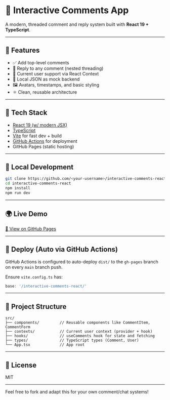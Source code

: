 # 💬 Interactive Comments App

A modern, threaded comment and reply system built with **React 19 + TypeScript**.

---

## 🚀 Features
- ✅ Add top-level comments
- 💬 Reply to any comment (nested threading)
- 👤 Current user support via React Context
- 📁 Local JSON as mock backend
- 🖼️ Avatars, timestamps, and basic styling
- ⚛️ Clean, reusable architecture

---

## 🔧 Tech Stack
- [React 19 (w/ modern JSX)](https://react.dev)
- [TypeScript](https://www.typescriptlang.org/)
- [Vite](https://vitejs.dev) for fast dev + build
- [GitHub Actions](https://github.com/features/actions) for deployment
- GitHub Pages (static hosting)

---

## 🧪 Local Development

```bash
git clone https://github.com/<your-username>/interactive-comments-react.git
cd interactive-comments-react
npm install
npm run dev
```

---

## 🌍 Live Demo

[🔗 View on GitHub Pages](https://<your-username>.github.io/interactive-comments-react/)

---

## 🚚 Deploy (Auto via GitHub Actions)

GitHub Actions is configured to auto-deploy `dist/` to the `gh-pages` branch on every `main` branch push.

Ensure `vite.config.ts` has:
```ts
base: '/interactive-comments-react/'
```

---

## 📁 Project Structure

```
src/
├── components/         // Reusable components like CommentItem, CommentForm
├── contexts/           // Current user context (provider + hook)
├── hooks/              // useComments hook for state and fetching
├── types/              // TypeScript types (Comment, User)
└── App.tsx             // App root
```

---

## 📝 License
MIT

---

Feel free to fork and adapt this for your own comment/chat systems!
